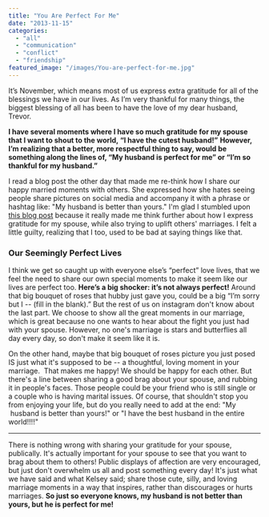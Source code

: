 ```yaml
---
title: "You Are Perfect For Me"
date: "2013-11-15"
categories: 
  - "all"
  - "communication"
  - "conflict"
  - "friendship"
featured_image: "/images/You-are-perfect-for-me.jpg"
---
```


It’s November, which means most of us express extra gratitude for all of the blessings we have in our lives. As I’m very thankful for many things, the biggest blessing of all has been to have the love of my dear husband, Trevor.

**I have several moments where I have so much gratitude for my spouse that I want to shout to the world, “I have the cutest husband!”** **However, I’m realizing that a better, more respectful thing to say, would be something along the lines of, “My husband is perfect for me” or “I’m so thankful for my husband.”**

I read a blog post the other day that made me re-think how I share our happy married moments with others. She expressed how she hates seeing people share pictures on social media and accompany it with a phrase or hashtag like: "My husband is better than yours." I'm glad I stumbled upon [this blog post](http://kelseykellerweller.blogspot.com/2013/11/myhusbandisbetterthanyours.html) because it really made me think further about how I express gratitude for my spouse, while also trying to uplift others' marriages. I felt a little guilty, realizing that I too, used to be bad at saying things like that.

### Our Seemingly Perfect Lives

I think we get so caught up with everyone else’s “perfect” love lives, that we feel the need to share our own special moments to make it seem like our lives are perfect too. **Here’s a big shocker: it’s not always perfect!** Around that big bouquet of roses that hubby just gave you, could be a big “I’m sorry but I -- (fill in the blank).” But the rest of us on instagram don't know about the last part. We choose to show all the great moments in our marriage, which is great because no one wants to hear about the fight you just had with your spouse. However, no one's marriage is stars and butterflies all day every day, so don't make it seem like it is.

On the other hand, maybe that big bouquet of roses picture you just posed IS just what it's supposed to be -- a thoughtful, loving moment in your marriage.  That makes me happy! We should be happy for each other. But there's a line between sharing a good brag about your spouse, and rubbing it in people's faces. Those people could be your friend who is still single or a couple who is having marital issues. Of course, that shouldn't stop you from enjoying your life, but do you really need to add at the end: "My  husband is better than yours!" or "I have the best husband in the entire world!!!!"

* * *

There is nothing wrong with sharing your gratitude for your spouse, publically. It's actually important for your spouse to see that you want to brag about them to others! Public displays of affection are very encouraged, but just don't overwhelm us all and post something every day! It's just what we have said and what Kelsey said; share those cute, silly, and loving marriage moments in a way that inspires, rather than discourages or hurts marriages. **So just so everyone knows, my husband is not better than yours, but he is perfect for me!**
